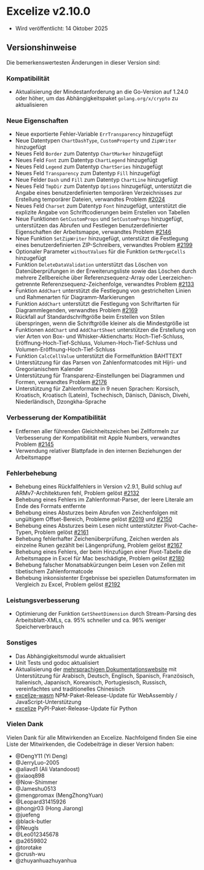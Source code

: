 # Excelize v2.10.0

* Wird veröffentlicht: 14 Oktober 2025

## Versionshinweise

Die bemerkenswertesten Änderungen in dieser Version sind:

### Kompatibilität

* Aktualisierung der Mindestanforderung an die Go-Version auf 1.24.0 oder höher, um das Abhängigkeitspaket `golang.org/x/crypto` zu aktualisieren

### Neue Eigenschaften

* Neue exportierte Fehler-Variable `ErrTransparency` hinzugefügt
* Neue Datentypen `ChartDashType`, `CustomProperty` und `ZipWriter` hinzugefügt
* Neues Feld `Border` zum Datentyp `ChartMarker` hinzugefügt
* Neues Feld `Font` zum Datentyp `ChartLegend` hinzugefügt
* Neues Feld `Legend` zum Datentyp `ChartSeries` hinzugefügt
* Neues Feld `Transparency` zum Datentyp `Fill` hinzugefügt
* Neue Felder `Dash` und `Fill` zum Datentyp `ChartLine` hinzugefügt
* Neues Feld `TmpDir` zum Datentyp `Options` hinzugefügt, unterstützt die Angabe eines benutzerdefinierten temporären Verzeichnisses zur Erstellung temporärer Dateien, verwandtes Problem [#2024](https://github.com/xuri/excelize/issues/2024)
* Neues Feld `Charset` zum Datentyp `Font` hinzugefügt, unterstützt die explizite Angabe von Schriftcodierungen beim Erstellen von Tabellen
* Neue Funktionen `GetCustomProps` und `SetCustomProps` hinzugefügt, unterstützen das Abrufen und Festlegen benutzerdefinierter Eigenschaften der Arbeitsmappe, verwandtes Problem [#2146](https://github.com/xuri/excelize/issues/2146)
* Neue Funktion `SetZipWriter` hinzugefügt, unterstützt die Festlegung eines benutzerdefinierten ZIP-Schreibers, verwandtes Problem [#2199](https://github.com/xuri/excelize/issues/2199)
* Optionaler Parameter `withoutValues` für die Funktion `GetMergeCells` hinzugefügt
* Funktion `DeleteDataValidation` unterstützt das Löschen von Datenüberprüfungen in der Erweiterungsliste sowie das Löschen durch mehrere Zellbereiche über Referenzsequenz-Array oder Leerzeichen-getrennte Referenzsequenz-Zeichenfolge, verwandtes Problem [#2133](https://github.com/xuri/excelize/issues/2133)
* Funktion `AddChart` unterstützt die Festlegung von gestrichelten Linien und Rahmenarten für Diagramm-Markierungen
* Funktion `AddChart` unterstützt die Festlegung von Schriftarten für Diagrammlegenden, verwandtes Problem [#2169](https://github.com/xuri/excelize/issues/2169)
* Rückfall auf Standardschriftgröße beim Erstellen von Stilen überspringen, wenn die Schriftgröße kleiner als die Mindestgröße ist
* Funktionen `AddChart` und `AddChartSheet` unterstützen die Erstellung von vier Arten von Box- und Whisker-Aktiencharts: Hoch-Tief-Schluss, Eröffnung-Hoch-Tief-Schluss, Volumen-Hoch-Tief-Schluss und Volumen-Eröffnung-Hoch-Tief-Schluss
* Funktion `CalcCellValue` unterstützt die Formelfunktion BAHTTEXT
* Unterstützung für das Parsen von Zahlenformatcodes mit Hijri- und Gregorianischem Kalender
* Unterstützung für Transparenz-Einstellungen bei Diagrammen und Formen, verwandtes Problem [#2176](https://github.com/xuri/excelize/issues/2176)
* Unterstützung für Zahlenformate in 9 neuen Sprachen: Korsisch, Kroatisch, Kroatisch (Latein), Tschechisch, Dänisch, Dänisch, Divehi, Niederländisch, Dzongkha-Sprache

### Verbesserung der Kompatibilität

* Entfernen aller führenden Gleichheitszeichen bei Zellformeln zur Verbesserung der Kompatibilität mit Apple Numbers, verwandtes Problem [#2145](https://github.com/xuri/excelize/issues/2145)
* Verwendung relativer Blattpfade in den internen Beziehungen der Arbeitsmappe

### Fehlerbehebung

* Behebung eines Rückfallfehlers in Version v2.9.1, Build schlug auf ARMv7-Architekturen fehl, Problem gelöst [#2132](https://github.com/xuri/excelize/issues/2132)
* Behebung eines Fehlers im Zahlenformat-Parser, der leere Literale am Ende des Formats entfernte
* Behebung eines Absturzes beim Abrufen von Zeichenfolgen mit ungültigem Offset-Bereich, Probleme gelöst [#2019](https://github.com/xuri/excelize/issues/2019) und [#2150](https://github.com/xuri/excelize/issues/2150)
* Behebung eines Absturzes beim Lesen nicht unterstützter Pivot-Cache-Typen, Problem gelöst [#2161](https://github.com/xuri/excelize/issues/2161)
* Behebung fehlerhafter Zeichenüberprüfung, Zeichen werden als einzelne Runen gezählt bei Längenprüfung, Problem gelöst [#2167](https://github.com/xuri/excelize/issues/2167)
* Behebung eines Fehlers, der beim Hinzufügen einer Pivot-Tabelle die Arbeitsmappe in Excel für Mac beschädigte, Problem gelöst [#2180](https://github.com/xuri/excelize/issues/2180)
* Behebung falscher Monatsabkürzungen beim Lesen von Zellen mit tibetischem Zahlenformatcode
* Behebung inkonsistenter Ergebnisse bei speziellen Datumsformaten im Vergleich zu Excel, Problem gelöst [#2192](https://github.com/xuri/excelize/issues/2192)

### Leistungsverbesserung

* Optimierung der Funktion `GetSheetDimension` durch Stream-Parsing des Arbeitsblatt-XMLs, ca. 95% schneller und ca. 96% weniger Speicherverbrauch

### Sonstiges

* Das Abhängigkeitsmodul wurde aktualisiert
* Unit Tests und godoc aktualisiert
* Aktualisierung der [mehrsprachigen Dokumentationswebsite](https://xuri.me/excelize) mit Unterstützung für Arabisch, Deutsch, Englisch, Spanisch, Französisch, Italienisch, Japanisch, Koreanisch, Portugiesisch, Russisch, vereinfachtes und traditionelles Chinesisch
* [excelize-wasm](https://github.com/xuri/excelize-wasm) NPM-Paket-Release-Update für WebAssembly / JavaScript-Unterstützung
* [excelize](https://github.com/xuri/excelize-py) PyPI-Paket-Release-Update für Python

### Vielen Dank

Vielen Dank für alle Mitwirkenden an Excelize. Nachfolgend finden Sie eine Liste der Mitwirkenden, die Codebeiträge in dieser Version haben:

* @DengY11 (Yi Deng)
* @JerryLuo-2005
* @aliavd1 (Ali Vatandoost)
* @xiaoq898
* @Now-Shimmer
* @Jameshu0513
* @mengpromax (MengZhongYuan)
* @Leopard31415926
* @hongjr03 (Hong Jiarong)
* @juefeng
* @black-butler
* @Neugls
* @Leo012345678
* @a2659802
* @torotake
* @crush-wu
* @zhuyanhuazhuyanhua
